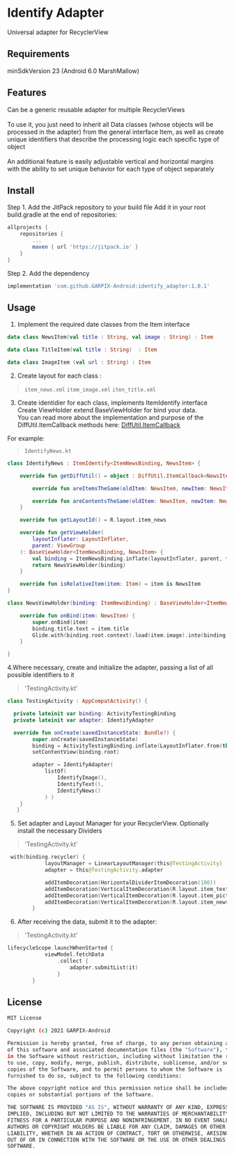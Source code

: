 # Identify Adapter

Universal adapter for RecyclerView

## Requirements
minSdkVersion 23 (Android 6.0 MarshMallow)

## Features
Can be a generic reusable adapter for multiple RecyclerViews\
\
To use it, you just need to inherit all Data classes (whose objects will be processed in the adapter)
from the general interface Item, as well as create unique identifiers that describe the processing logic
each specific type of object\
\
An additional feature is easily adjustable vertical and horizontal margins with the ability to
set unique behavior for each type of object separately

## Install

Step 1. Add the JitPack repository to your build file
Add it in your root build.gradle at the end of repositories:

```groovy
allprojects {
	repositories {
		...
		maven { url 'https://jitpack.io' }
	}
}
```
Step 2. Add the dependency

```groovy
implementation 'com.github.GARPIX-Android:identify_adapter:1.0.1'
```

## Usage

1. Implement the required date classes from the Item interface

```kotlin
data class NewsItem(val title : String, val image : String) : Item

data class TitleItem(val title : String)  : Item

data class ImageItem (val url : String) : Item
```

2. Create layout for each class :

> `item_news.xml`
> `item_image.xml`
> `iten_title.xml`

3. Create identidier for each class, implements ItemIdentify interface\
Create ViewHolder extend BaseViewHolder for bind your data.\
You can read more about the implementation and purpose of the DiffUtil.ItemCallback methods here: [DiffUtil.ItemCallback](https://developer.android.com/reference/androidx/recyclerview/widget/DiffUtil.ItemCallback)

For example: 

>`IdentifyNews.kt`

```kotlin
class IdentifyNews : ItemIdentify<ItemNewsBinding, NewsItem> {

    override fun getDiffUtil() = object : DiffUtil.ItemCallback<NewsItem>() {

        override fun areItemsTheSame(oldItem: NewsItem, newItem: NewsItem) = oldItem.image == newItem.image

        override fun areContentsTheSame(oldItem: NewsItem, newItem: NewsItem) = oldItem == newItem
    }

    override fun getLayoutId() = R.layout.item_news

    override fun getViewHolder(
        layoutInflater: LayoutInflater,
        parent: ViewGroup
    ): BaseViewHolder<ItemNewsBinding, NewsItem> {
        val binding = ItemNewsBinding.inflate(layoutInflater, parent, false)
        return NewsViewHolder(binding)
    }

    override fun isRelativeItem(item: Item) = item is NewsItem
}

class NewsViewHolder(binding: ItemNewsBinding) : BaseViewHolder<ItemNewsBinding, NewsItem>(binding) {

    override fun onBind(item: NewsItem) {
        super.onBind(item)
        binding.title.text = item.title
        Glide.with(binding.root.context).load(item.image).into(binding.image)
    }

}
```
4.Where necessary, create and initialize the adapter, passing a list of all possible identifiers to it

>'TestingActivity.kt'

```kotlin
class TestingActivity : AppCompatActivity() {

  private lateinit var binding: ActivityTestingBinding
  private lateinit var adapter: IdentifyAdapter

  override fun onCreate(savedInstanceState: Bundle?) {
        super.onCreate(savedInstanceState)
        binding = ActivityTestingBinding.inflate(LayoutInflater.from(this))
        setContentView(binding.root)

        adapter = IdentifyAdapter(
            listOf(
                IdentifyImage(),
                IdentifyText(),
                IdentifyNews()
            ) )
    }
   }
```
5. Set adapter and Layout Manager for your RecyclerView. Optionally install the necessary Dividers

>'TestingActivity.kt'

```kotlin
 with(binding.recycler) {
            layoutManager = LinearLayoutManager(this@TestingActivity)
            adapter = this@TestingActivity.adapter

            addItemDecoration(HorizontalDividerItemDecoration(100))
            addItemDecoration(VerticalItemDecoration(R.layout.item_text, 50, 50)) // optional
            addItemDecoration(VerticalItemDecoration(R.layout.item_picture, 50, 0)) // optional
            addItemDecoration(VerticalItemDecoration(R.layout.item_news, 50, 50)) // optional
        }
```
6. After receiving the data, submit it to the adapter:

>'TestingActivity.kt'

```kotlin
lifecycleScope.launchWhenStarted {
            viewModel.fetchData
                .collect {
                    adapter.submitList(it)
                }
        }
```
## License

```sh
MIT License

Copyright (c) 2021 GARPIX-Android

Permission is hereby granted, free of charge, to any person obtaining a copy
of this software and associated documentation files (the "Software"), to deal
in the Software without restriction, including without limitation the rights
to use, copy, modify, merge, publish, distribute, sublicense, and/or sell
copies of the Software, and to permit persons to whom the Software is
furnished to do so, subject to the following conditions:

The above copyright notice and this permission notice shall be included in all
copies or substantial portions of the Software.

THE SOFTWARE IS PROVIDED "AS IS", WITHOUT WARRANTY OF ANY KIND, EXPRESS OR
IMPLIED, INCLUDING BUT NOT LIMITED TO THE WARRANTIES OF MERCHANTABILITY,
FITNESS FOR A PARTICULAR PURPOSE AND NONINFRINGEMENT. IN NO EVENT SHALL THE
AUTHORS OR COPYRIGHT HOLDERS BE LIABLE FOR ANY CLAIM, DAMAGES OR OTHER
LIABILITY, WHETHER IN AN ACTION OF CONTRACT, TORT OR OTHERWISE, ARISING FROM,
OUT OF OR IN CONNECTION WITH THE SOFTWARE OR THE USE OR OTHER DEALINGS IN THE
SOFTWARE.
```
